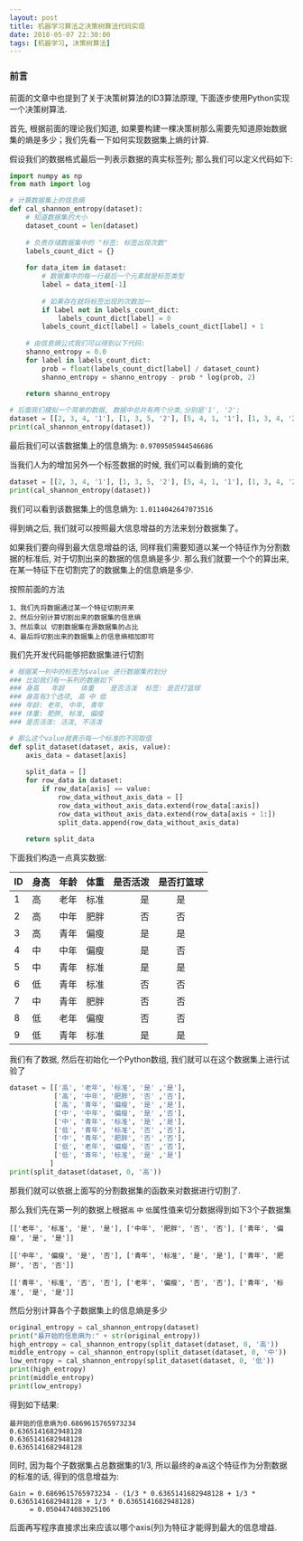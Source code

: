 ```yaml
---
layout: post
title: 机器学习算法之决策树算法代码实现
date: 2018-05-07 22:30:00
tags: [机器学习, 决策树算法]
---
```


### 前言
前面的文章中也提到了关于决策树算法的ID3算法原理, 下面逐步使用Python实现一个决策树算法.

首先, 根据前面的理论我们知道, 如果要构建一棵决策树那么需要先知道原始数据集的熵是多少；我们先看一下如何实现数据集上熵的计算.

假设我们的数据格式最后一列表示数据的真实标签列; 那么我们可以定义代码如下:

```python
import numpy as np
from math import log

# 计算数据集上的信息熵
def cal_shannon_entropy(dataset):
    # 知道数据集的大小
    dataset_count = len(dataset)
    
    # 负责存储数据集中的 "标签: 标签出现次数"
    labels_count_dict = {}
    
    for data_item in dataset:
        # 数据集中的每一行最后一个元素就是标签类型
        label = data_item[-1]
        
        # 如果存在就将标签出现的次数加一
        if label not in labels_count_dict:
            labels_count_dict[label] = 0
        labels_count_dict[label] = labels_count_dict[label] + 1
        
    # 由信息熵公式我们可以得到以下代码:
    shanno_entropy = 0.0
    for label in labels_count_dict:
        prob = float(labels_count_dict[label] / dataset_count)
        shanno_entropy = shanno_entropy - prob * log(prob, 2)
        
    return shanno_entropy

# 后面我们模拟一个简单的数据, 数据中总共有两个分类,分别是'1', '2';
dataset = [[2, 3, 4, '1'], [1, 3, 5, '2'], [5, 4, 1, '1'], [1, 3, 4, '2'], [4, 5, 9, '2']]
print(cal_shannon_entropy(dataset))
```

最后我们可以该数据集上的信息熵为: ```0.9709505944546686```

当我们人为的增加另外一个标签数据的时候, 我们可以看到熵的变化

```python
dataset = [[2, 3, 4, '1'], [1, 3, 5, '2'], [5, 4, 1, '1'], [1, 3, 4, '2'], [4, 5, 9, '2'], [11, 9, 12, '3']]
print(cal_shannon_entropy(dataset))
```

我们可以看到该数据集上的信息熵为: ```1.0114042647073516```

得到熵之后, 我们就可以按照最大信息增益的方法来划分数据集了。

如果我们要向得到最大信息增益的话, 同样我们需要知道以某一个特征作为分割数据的标准后, 对于切割出来的数据的信息熵是多少.
那么我们就要一个个的算出来, 在某一特征下在切割完了的数据集上的信息熵是多少.

按照前面的方法
```
1、我们先将数据通过某一个特征切割开来
2、然后分别计算切割出来的数据集的信息熵
3、然后乘以 切割数据集在源数据集的占比
4、最后将切割出来的数据集上的信息熵相加即可
```

我们先开发代码能够把数据集进行切割

```python
# 根据某一列中的标签为$value 进行数据集的划分
### 比如我们有一系列的数据如下
### 身高   年龄    体重    是否活泼  标签: 是否打篮球
### 身高有3个选项, 高 中 低
### 年龄: 老年, 中年, 青年
### 体重: 肥胖, 标准, 偏瘦
### 是否活泼: 活泼, 不活泼

# 那么这个value就表示每一个标准的不同取值
def split_dataset(dataset, axis, value):
    axis_data = dataset[axis]
    
    split_data = []
    for row_data in dataset:
        if row_data[axis] == value:
            row_data_without_axis_data = []
            row_data_without_axis_data.extend(row_data[:axis])
            row_data_without_axis_data.extend(row_data[axis + 1:])
            split_data.append(row_data_without_axis_data)
            
    return split_data
```

下面我们构造一点真实数据:


| ID  |身高    | 年龄  | 体重 | 是否活泼| 是否打篮球  |
| -   |-----  | ----  | ----| -: | :----: |
| 1   |高    | 老年    | 标准  | 是  |  是  |
| 2   |高    | 中年    | 肥胖 | 否  |  否  |
| 3   |高    | 青年    | 偏瘦 | 是  |  是  |
| 4   |中    | 中年    | 偏瘦 | 是  |  否  |
| 5   |中    | 青年   |  标准  | 是  |  是  |
| 6   |低    | 青年    | 标准  | 否  |  否  |
| 7   |中    | 青年    | 肥胖  | 否  |  否  |
| 8   |低    | 老年    | 偏瘦  | 否  |  否  |
| 9   |低    | 青年   | 标准 | 是  |  是  |

我们有了数据, 然后在初始化一个Python数组, 我们就可以在这个数据集上进行试验了

```python
dataset = [['高', '老年', '标准', '是' ,'是'],
           ['高', '中年', '肥胖', '否' ,'否'],
           ['高', '青年', '偏瘦', '是' ,'是'],
           ['中', '中年', '偏瘦', '是' ,'否'],
           ['中', '青年', '标准', '是' ,'是'],
           ['低', '青年', '标准', '否' ,'否'],
           ['中', '青年', '肥胖', '否' ,'否'],
           ['低', '老年', '偏瘦', '否' ,'否'],
           ['低', '青年', '标准', '是' ,'是']
          ]
print(split_dataset(dataset, 0, '高'))
```

那我们就可以依据上面写的分割数据集的函数来对数据进行切割了.

那么我们先在第一列的数据上根据```高``` ```中``` ```低```属性值来切分数据得到如下3个子数据集

```
[['老年', '标准', '是', '是'], ['中年', '肥胖', '否', '否'], ['青年', '偏瘦', '是', '是']]
```

```
[['中年', '偏瘦', '是', '否'], ['青年', '标准', '是', '是'], ['青年', '肥胖', '否', '否']]
```

```
[['青年', '标准', '否', '否'], ['老年', '偏瘦', '否', '否'], ['青年', '标准', '是', '是']]
```

然后分别计算各个子数据集上的信息熵是多少

```python
original_entropy = cal_shannon_entropy(dataset)
print("最开始的信息熵为:" + str(original_entropy))
high_entropy = cal_shannon_entropy(split_dataset(dataset, 0, '高'))
middle_entropy = cal_shannon_entropy(split_dataset(dataset, 0, '中'))
low_entropy = cal_shannon_entropy(split_dataset(dataset, 0, '低'))
print(high_entropy)
print(middle_entropy)
print(low_entropy)
```

得到如下结果:
```
最开始的信息熵为0.6869615765973234
0.6365141682948128
0.6365141682948128
0.6365141682948128
```

同时, 因为每个子数据集占总数据集的1/3, 所以最终的```身高```这个特征作为分割数据的标准的话, 得到的信息增益为:

```
Gain = 0.6869615765973234 - (1/3 * 0.6365141682948128 + 1/3 * 0.6365141682948128 + 1/3 * 0.6365141682948128)
     = 0.0504474083025106
```

后面再写程序直接求出来应该以哪个axis(列)为特征才能得到最大的信息增益.